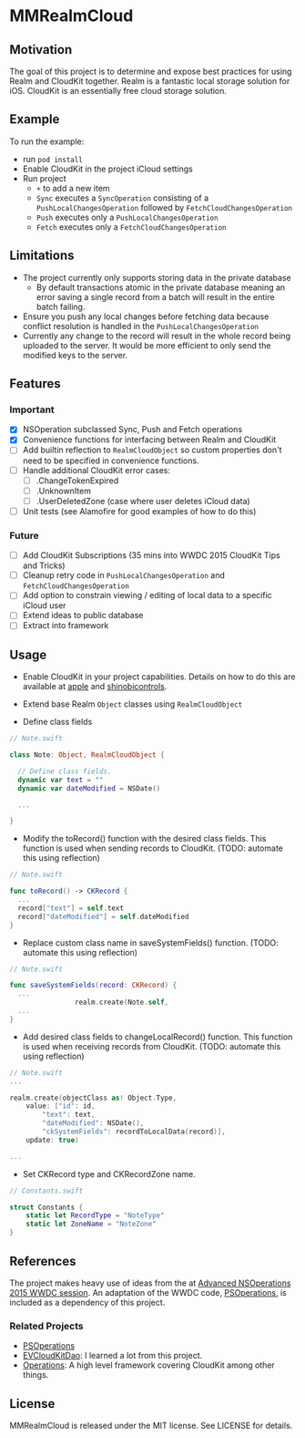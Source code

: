 # MMRealmCloud

## Motivation

The goal of this project is to determine and expose best practices for using Realm and CloudKit together. Realm is a fantastic local storage solution for iOS. CloudKit is an essentially free cloud storage solution.

## Example

To run the example:
- run `pod install`
- Enable CloudKit in the project iCloud settings
- Run project
  - `+` to add a new item
  - `Sync` executes a `SyncOperation` consisting of a `PushLocalChangesOperation` followed by `FetchCloudChangesOperation`
  - `Push` executes only a `PushLocalChangesOperation`
  - `Fetch` executes only a `FetchCloudChangesOperation`

## Limitations

- The project currently only supports storing data in the private database
  - By default transactions atomic in the private database meaning an error saving a single record from a batch will result in the entire batch failing.
- Ensure you push any local changes before fetching data because conflict resolution is handled in the `PushLocalChangesOperation`
- Currently any change to the record will result in the whole record being uploaded to the server. It would be more efficient to only send the modified keys to the server.

## Features

### Important
- [x] NSOperation subclassed Sync, Push and Fetch operations
- [x] Convenience functions for interfacing between Realm and CloudKit
- [ ] Add builtin reflection to  `RealmCloudObject` so custom properties don't need to be specified in convenience functions.
- [ ] Handle additional CloudKit error cases:
  - [ ] .ChangeTokenExpired
  - [ ] .UnknownItem
  - [ ] .UserDeletedZone (case where user deletes iCloud data)
- [ ] Unit tests (see Alamofire for good examples of how to do this)

### Future
- [ ] Add CloudKit Subscriptions (35 mins into WWDC 2015  CloudKit Tips and Tricks)
- [ ] Cleanup retry code in `PushLocalChangesOperation` and `FetchCloudChangesOperation`
- [ ] Add option to constrain viewing / editing of local data to a specific iCloud user
- [ ] Extend ideas to public database
- [ ] Extract into framework

## Usage

- Enable CloudKit in your project capabilities. Details on how to do this are available at [apple](https://developer.apple.com/library/ios/documentation/DataManagement/Conceptual/CloudKitQuickStart/EnablingiCloudandConfiguringCloudKit/EnablingiCloudandConfiguringCloudKit.html) and  [shinobicontrols](https://www.shinobicontrols.com/blog/ios8-day-by-day-day-33-cloudkit).

- Extend base Realm `Object` classes using `RealmCloudObject`
- Define class fields

```Swift
// Note.swift

class Note: Object, RealmCloudObject {

  // Define class fields.
  dynamic var text = ""
  dynamic var dateModified = NSDate()

  ...

}
```

- Modify the toRecord() function with the desired class fields. This function is used when sending records to CloudKit. (TODO: automate this using reflection)

```Swift
// Note.swift

func toRecord() -> CKRecord {
  ...
  record["text"] = self.text
  record["dateModified"] = self.dateModified
}
```

- Replace custom class name in saveSystemFields() function. (TODO: automate this using reflection)

```Swift
// Note.swift

func saveSystemFields(record: CKRecord) {
  ...
                realm.create(Note.self,
  ...
}
```

- Add desired class fields to changeLocalRecord() function. This function is used when receiving records from CloudKit. (TODO: automate this using reflection)

```Swift
// Note.swift
...

realm.create(objectClass as! Object.Type,
    value: ["id": id,
        "text": text,
        "dateModified": NSDate(),
        "ckSystemFields": recordToLocalData(record)],
    update: true)

...
```


- Set CKRecord type and CKRecordZone name.

```Swift
// Constants.swift

struct Constants {
    static let RecordType = "NoteType"
    static let ZoneName = "NoteZone"
}
```

## References

The project makes heavy use of ideas from the at [Advanced NSOperations 2015 WWDC session](https://developer.apple.com/videos/play/wwdc2015/226/). An adaptation of the WWDC code,  [PSOperations](https://github.com/pluralsight/PSOperations), is included as a dependency of this project.

### Related Projects

- [PSOperations](https://github.com/pluralsight/PSOperations)
- [EVCloudKitDao](https://github.com/evermeer/EVCloudKitDao): I learned a lot from this project.
- [Operations](https://github.com/danthorpe/Operations): A high level framework covering CloudKit among other things.


## License

MMRealmCloud is released under the MIT license. See LICENSE for details.
